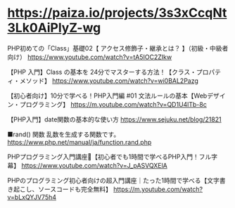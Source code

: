 # https://paiza.io/projects/3s3xCcqNt3Lk0AiPlyZ-wg
PHP初めての「Class」基礎02【 アクセス修飾子・継承とは？ 】（初級・中級者向け）
https://www.youtube.com/watch?v=tA5IOC2ZIkw

【PHP 入門】Class の基本を 24分でマスターする方法！【クラス・プロパティ・メソッド】
https://www.youtube.com/watch?v=wi0BAL2Pazg

【初心者向け】10分で学べる！PHP入門編 #01 文法ルールの基本【Webデザイン・プログラミング】
https://m.youtube.com/watch?v=QD1U4lTb-8c


【PHP入門】date関数の基本的な使い方
https://www.sejuku.net/blog/21821

■rand() 関数
乱数を生成する関数です。
https://www.php.net/manual/ja/function.rand.php

PHPプログラミング入門講座🔰【初心者でも1時間で学べるPHP入門！フル字幕】
https://www.youtube.com/watch?v=J_pASVQXElA

PHPのプログラミング初心者向けの超入門講座｜たった1時間で学べる【文字書き起こし、ソースコードも完全無料】
https://m.youtube.com/watch?v=bLxQYJV75h4
